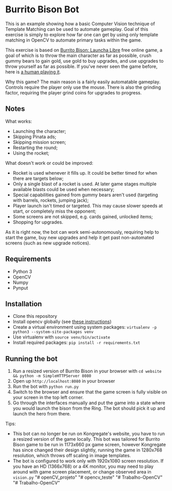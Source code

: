 # Burrito Bison Bot

This is an example showing how a basic Computer Vision technique of Template Matching can be used to automate gameplay.
Goal of this exercise is simply to explore how far one can get by using only template matching in OpenCV to automate primary tasks within the game.

This exercise is based on [Burrito Bison: Launcha Libre](http://www.kongregate.com/games/JuicyBeast/burrito-bison-launcha-libre) free online game, a goal of which is to throw the main character as far as possible, crush gummy bears to gain gold, use gold to buy upgrades, and use upgrades to throw yourself as far as possible.
If you've never seen the game before, here is [a human playing it](https://youtu.be/VQve8LoiFyQ).

Why this game? The main reason is a fairly easily automatable gameplay. Controls require the player only use the mouse.
There is also the grinding factor, requiring the player grind coins for upgrades to progress.

## Notes

What works:

- Launching the character;
- Skipping Pinata ads;
- Skipping mission screen;
- Restarting the round;
- Using the rocket;

What doesn't work or could be improved:

- Rocket is used whenever it fills up. It could be better timed for when there are targets below;
- Only a single blast of a rocket is used. At later game stages multiple available blasts could be used when necessary;
- Special capabilities gained from gummy bears aren't used (targeting with barrels, rockets, jumping jack);
- Player launch isn't timed or targeted. This may cause slower speeds at start, or completely miss the opponent;
- Some screens are not skipped, e.g. cards gained, unlocked items;
- Shopping for upgrades.

As it is right now, the bot can work semi-autonomously, requiring help to start the game, buy new upgrades and help it get past non-automated screens (such as new upgrade notices).

## Requirements

- Python 3
- OpenCV
- Numpy
- Pynput

## Installation

- Clone this repository
- Install opencv globally (see [these instructions](https://docs.opencv.org/trunk/d7/d9f/tutorial_linux_install.html))
- Create a virtual environment using system packages: `virtualenv -p python3 --system-site-packages venv`
- Use virtualenv with `source venv/bin/activate`
- Install required packages: `pip install -r requirements.txt`

## Running the bot

1) Run a resized version of Burrito Bison in your browser with `cd website && python -m SimpleHTTPServer 8080`
2) Open up `http://localhost:8080` in your browser
3) Run the bot with `python run.py`
4) Switch to the browser and ensure that the game screen is fully visible on your screen in the top left corner.
5) Go through the interfaces manually and put the game into a state where you would launch the bison from the Ring. The bot should pick it up and launch the hero from there.

Tips:

- This bot can no longer be run on Kongregate's website, you have to run a resized version of the game locally. This bot was tailored for Burrito Bison game to be run in 1173x660 px game screen, however Kongregate has since changed their design slightly, running the game in 1280x768 resolution, which throws off scaling in image templates.
- The bot is configured to work only with 1920x1080 screen resolution. If you have an HD (1366x768) or a 4K monitor, you may need to play around with game screen placement, or change observed area in `vision.py`
"# openCV_projeto" 
"# opencv_teste" 
"# Trabalho-OpenCV" 
"# Trabalho-OpenCV" 
